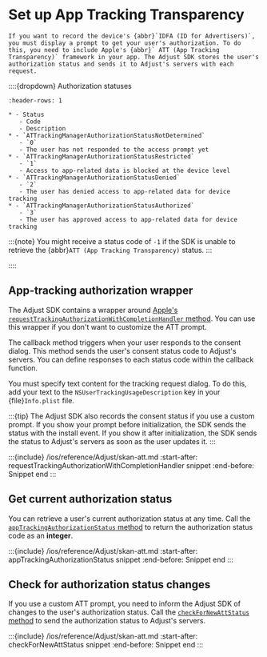 # Set up App Tracking Transparency

```{versionadded} v4.28.0
If you want to record the device's {abbr}`IDFA (ID for Advertisers)`, you must display a prompt to get your user's authorization. To do this, you need to include Apple's {abbr}` ATT (App Tracking Transparency)` framework in your app. The Adjust SDK stores the user's authorization status and sends it to Adjust's servers with each request.
```

::::{dropdown} Authorization statuses

```{list-table}
:header-rows: 1

* - Status
   - Code
   - Description
* - `ATTrackingManagerAuthorizationStatusNotDetermined`
   - `0`
   - The user has not responded to the access prompt yet
* - `ATTrackingManagerAuthorizationStatusRestricted`
   - `1`
   - Access to app-related data is blocked at the device level
* - `ATTrackingManagerAuthorizationStatusDenied`
   - `2`
   - The user has denied access to app-related data for device tracking
* - `ATTrackingManagerAuthorizationStatusAuthorized`
   - `3`
   - The user has approved access to app-related data for device tracking
```

:::{note}
You might receive a status code of `-1` if the SDK is unable to retrieve the {abbr}`ATT (App Tracking Transparency)` status.
:::

::::

## App-tracking authorization wrapper

The Adjust SDK contains a wrapper around [Apple's `requestTrackingAuthorizationWithCompletionHandler` method](https://developer.apple.com/documentation/apptrackingtransparency/attrackingmanager/3547037-requesttrackingauthorizationwith). You can use this wrapper if you don't want to customize the ATT prompt.

The callback method triggers when your user responds to the consent dialog. This method sends the user's consent status code to Adjust's servers. You can define responses to each status code within the callback function.

You must specify text content for the tracking request dialog. To do this, add your text to the `NSUserTrackingUsageDescription` key in your {file}`Info.plist` file.

:::{tip}
The Adjust SDK also records the consent status if you use a custom prompt. If you show your prompt before initialization, the SDK sends the status with the install event. If you show it after initialization, the SDK sends the status to Adjust's servers as soon as the user updates it.
:::

:::{include} /ios/reference/Adjust/skan-att.md
:start-after: requestTrackingAuthorizationWithCompletionHandler snippet
:end-before: Snippet end
:::

## Get current authorization status

You can retrieve a user's current authorization status at any time. Call the [`appTrackingAuthorizationStatus` method](ios-appTrackingAuthorizationStatus-invocation) to return the authorization status code as an **integer**.

:::{include} /ios/reference/Adjust/skan-att.md
:start-after: appTrackingAuthorizationStatus snippet
:end-before: Snippet end
:::

## Check for authorization status changes

If you use a custom ATT prompt, you need to inform the Adjust SDK of changes to the user's authorization status. Call the [`checkForNewAttStatus` method](ios-checkForNewAttStatus-invocation) to send the authorization status to Adjust's servers.

:::{include} /ios/reference/Adjust/skan-att.md
:start-after: checkForNewAttStatus snippet
:end-before: Snippet end
:::
